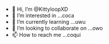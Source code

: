 - 👋 Hi, I’m @KittyloopXD
- 👀 I’m interested in ...coca
- 🌱 I’m currently learning ...uwu
- 💞️ I’m looking to collaborate on ...owo
- 📫 How to reach me ...coqui

<!---
KittyloopXD/KittyloopXD is a ✨ special ✨ repository because its `README.md` (this file) appears on your GitHub profile.
You can click the Preview link to take a look at your changes.
--->
